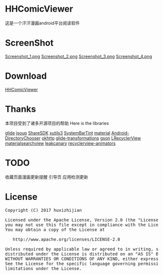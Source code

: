 # HHComicViewer

这是一个汗汗漫画android平台阅读软件

# ScreenShot

[Screenshot_1.png](https://github.com/huxizhijian/HHComicViewer/blob/master/art/Screenshot_1.png)
[Screenshot_2.png](https://github.com/huxizhijian/HHComicViewer/blob/master/art/Screenshot_2.png)
[Screenshot_3.png](https://github.com/huxizhijian/HHComicViewer/blob/master/art/Screenshot_3.png)
[Screenshot_4.png](https://github.com/huxizhijian/HHComicViewer/blob/master/art/Screenshot_4.png)

# Download

[HHComicViewer](https://github.com/huxizhijian/HHComicViewer/releases)

# Thanks

本项目受到了诸多开源项目的帮助
Here is the libraries

[glide](https://github.com/bumptech/glide)
[jsoup](https://jsoup.org/)
[ShareSDK](http://www.mob.com/)
[xutils3](https://github.com/wyouflf/xUtils3)
[SystemBarTint](https://github.com/jgilfelt/SystemBarTint)
[material](https://github.com/rey5137/material)
[Android-DirectoryChooser](https://github.com/passy/Android-DirectoryChooser)
[okhttp](https://github.com/square/okhttp)
[glide-transformations](https://github.com/wasabeef/glide-transformations)
[gson](https://github.com/google/gson)
[LRecyclerView](https://github.com/jdsjlzx/LRecyclerView)
[materialsearchview](https://github.com/Mauker1/MaterialSearchView)
[leakcanary](https://github.com/square/leakcanary)
[recyclerview-animators](https://github.com/wasabeef/recyclerview-animators)

# TODO

收藏页面漫画更新提醒
引导页
应用检测更新

# License
<div class="codehilite"><pre>Copyright (C) 2017 huxizhijian<br>
Licensed under the Apache License, Version 2.0 (the &quot;License&quot;);
you may not use this file except in compliance with the License.
You may obtain a copy of the License at<br>
   http://www.apache.org/licenses/LICENSE-2.0<br>
Unless required by applicable law or agreed to in writing, software
distributed under the License is distributed on an &quot;AS IS&quot; BASIS,
WITHOUT WARRANTIES OR CONDITIONS OF ANY KIND, either express or implied.
See the License for the specific language governing permissions and
limitations under the License.
</pre></div></div>
